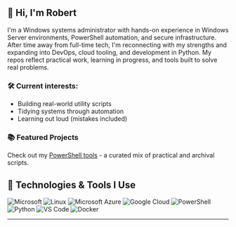 ## 👋 Hi, I'm Robert

I'm a Windows systems administrator with hands-on experience in Windows Server environments, PowerShell automation, and secure infrastructure. After time away from full-time tech, I'm reconnecting with my strengths and expanding into DevOps, cloud tooling, and development in Python. My repos reflect practical work, learning in progress, and tools built to solve real problems.

### 🛠️ Current interests:
- Building real-world utility scripts
- Tidying systems through automation
- Learning out loud (mistakes included)

### 📚 Featured Projects
Check out my [PowerShell tools](https://github.com/springbok104/powershell-tools) - a curated mix of practical and archival scripts.

## 🧰 Technologies & Tools I Use
![Microsoft](https://custom-icon-badges.demolab.com/badge/Windows-0078D6?logo=&logoColor=white)
![Linux](https://img.shields.io/badge/-Linux-0078D6?style=flat&logo=&logoColor=white)
![Microsoft Azure](https://custom-icon-badges.demolab.com/badge/Microsoft%20Azure-0078D6?logo=&logoColor=white)
![Google Cloud](https://img.shields.io/badge/-Google%20Cloud-0078D6?style=flat&logo=&logoColor=white)
![PowerShell](https://img.shields.io/badge/-PowerShell-0078D6?style=flat&logo=&logoColor=white)
![Python](https://img.shields.io/badge/-Python-0078D6?style=flat&logo=&logoColor=white)
![VS Code](https://img.shields.io/badge/-VS%20Code-0078D6?style=flat&logo=visual-studio-code&logoColor=white)
![Docker](https://img.shields.io/badge/-Docker-0078D6?style=flat&logo=&logoColor=white)

---

<!--
**springbok104/springbok104** is a ✨ _special_ ✨ repository because its `README.md` (this file) appears on your GitHub profile.

Here are some ideas to get you started:

- 🔭 I’m currently working on ...
- 🌱 I’m currently learning ...
- 👯 I’m looking to collaborate on ...
- 🤔 I’m looking for help with ...
- 💬 Ask me about ...
- 📫 How to reach me: ...
- 😄 Pronouns: ...
- ⚡ Fun fact: ...
-->
